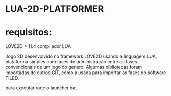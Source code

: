 # LUA-2D-PLATFORMER

# requisitos:
LOVE2D > 11.4
compilador LUA

Jogo 2D desenvolvido no framework LOVE2D usando a linguagem LUA, plataforma simples com fases de administração entre as fases convencionais de um jogo do genero. 
Algumas bibliotecas foram importadas de outros GIT, como a usada para importar as fases do software TILED.

para executar rode o launcher.bat
